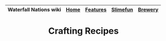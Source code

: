 | Waterfall Nations wiki | [Home](../index.md) | [Features](index.md) | [Slimefun](../slimefun/index.md) | [Brewery](../brewery/index.md) |
|:---|:-:|:-:|:-:|:-:|

<div align="center">
  
Crafting Recipes
======================================
</div>

